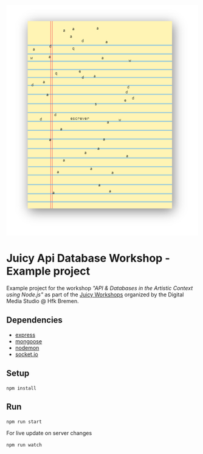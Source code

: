 ![cover](image.png)

# Juicy Api Database Workshop - Example project

Example project for the workshop *"API & Databases in the Artistic Context using Node.js"* as part of the [Juicy Workshops](https://github.com/digitalmediabremen/juicy-workshops) organized by the Digital Media Studio @ Hfk Bremen.

## Dependencies

- [express](https://www.npmjs.com/package/express)
- [mongoose](https://www.npmjs.com/package/mongoose)
- [nodemon](https://www.npmjs.com/package/nodemon)
- [socket.io](https://socket.io/)

## Setup

```
npm install
```

## Run

```
npm run start
```

For live update on server changes

```
npm run watch
```